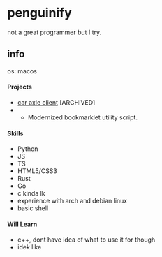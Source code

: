 # penguinify
not a great programmer but I try.

## info
os: macos

#### Projects
- [car axle client](https://github.com/car-axle-client/car-axle-client) [ARCHIVED]
-  - Modernized bookmarklet utility script.

#### Skills
- Python
- JS
- TS
- HTML5/CSS3
- Rust
- Go
- c kinda lk
- experience with arch and debian linux
- basic shell

#### Will Learn
- c++, dont have idea of what to use it for though
- idek like 

